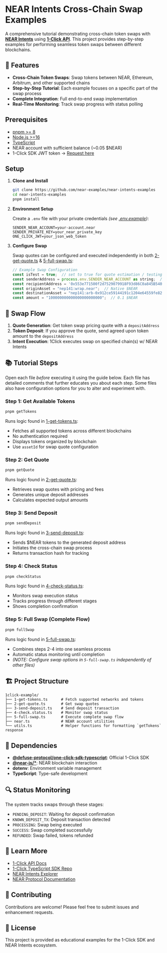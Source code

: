 # NEAR Intents Cross-Chain Swap Examples

A comprehensive tutorial demonstrating cross-chain token swaps with [**NEAR Intents**](https://docs.near-intents.org) using [**1-Click API**](https://docs.near-intents.org/near-intents/integration/distribution-channels/1click-api). This project provides step-by-step examples for performing seamless token swaps between different blockchains.

## 🚀 Features

- **Cross-Chain Token Swaps**: Swap tokens between NEAR, Ethereum, Arbitrum, and other supported chains
- **Step-by-Step Tutorial**: Each example focuses on a specific part of the swap process
- **Complete Integration**: Full end-to-end swap implementation
- **Real-Time Monitoring**: Track swap progress with status polling

## Prerequisites

- [pnpm >= 8](https://pnpm.io/)
- [Node.js >=16](https://nodejs.org/en)
- [TypeScript](https://www.typescriptlang.org/)
- NEAR account with sufficient balance (~0.05 $NEAR)
- 1-Click SDK JWT token -> [Request here](https://docs.google.com/forms/d/e/1FAIpQLSdrSrqSkKOMb_a8XhwF0f7N5xZ0Y5CYgyzxiAuoC2g4a2N68g/viewform)

## Setup

1. **Clone and Install**
   ```bash
   git clone https://github.com/near-examples/near-intents-examples
   cd near-intents-examples
   pnpm install
   ```

2. **Environment Setup**

   Create a `.env` file with your private credentials _(see [.env.example](.env.example))_:

   ```env
   SENDER_NEAR_ACCOUNT=your-account.near
   SENDER_PRIVATE_KEY=your_near_private_key
   ONE_CLICK_JWT=your_json_web_token
   ```

3. **Configure Swap**

    Swap quotes can be configured and executed independently in both [2-get-quote.ts](./1click-example/2-get-quote.ts) & [5-full-swap.ts](./1click-example/5-full-swap.ts):
   
    ```js
    // Example Swap Configuration
    const isTest = true;  // set to true for quote estimation / testing, false for actual execution
    const senderAddress = process.env.SENDER_NEAR_ACCOUNT as string;  // Configure in .env
    const recipientAddress = '0x553e771500f2d7529079918F93d86C0a845B540b';  // Token swap recipient address on Arbitrum
    const originAsset = "nep141:wrap.near";  // Native $NEAR
    const destinationAsset = "nep141:arb-0x912ce59144191c1204e64559fe8253a0e49e6548.omft.near";  // Native $ARB
    const amount = "100000000000000000000000";  // 0.1 $NEAR
    ```

## 🎯 Swap Flow

1. **Quote Generation**: Get token swap pricing quote with a `depositAddress`
2. **Token Deposit**: If you approve the quote, send agreed upon token amount to the `depositAddress`
3. **Intent Execution**: 1Click executes swap on specified chain(s) w/ NEAR Intents

## 📚 Tutorial Steps

Open each file _before_ executing it using the guide below. Each file has detailed comments that further educates you
about each step. Some files also have configuration options for you to alter and experiment with. 

### Step 1: Get Available Tokens

```bash
pnpm getTokens
```
Runs logic found in [1-get-tokens.ts](./1click-example/1-get-tokens.ts):
- Fetches all supported tokens across different blockchains
- No authentication required
- Displays tokens organized by blockchain
- Use `assetId` for swap quote configuration

### Step 2: Get Quote

```bash
pnpm getQuote
```
Runs logic found in [2-get-quote.ts](./1click-example/2-get-quote.ts):
- Retrieves swap quotes with pricing and fees
- Generates unique deposit addresses
- Calculates expected output amounts

### Step 3: Send Deposit

```bash
pnpm sendDeposit
```
Runs logic found in [3-send-deposit.ts](./1click-example/3-send-deposit.ts):
- Sends $NEAR tokens to the generated deposit address
- Initiates the cross-chain swap process
- Returns transaction hash for tracking

### Step 4: Check Status

```bash
pnpm checkStatus
```
Runs logic found in [4-check-status.ts](./1click-example/4-check-status.ts):
- Monitors swap execution status
- Tracks progress through different stages
- Shows completion confirmation

### Step 5: Full Swap (Complete Flow)

```bash
pnpm fullSwap
```
Runs logic found in [5-full-swap.ts](./1click-example/5-full-swap.ts):
- Combines steps 2-4 into one seamless process
- Automatic status monitoring until completion
- _(NOTE: Configure swap options in `5-full-swap.ts` independently of other files)_


## 🏗️ Project Structure

```
1click-example/
├── 1-get-tokens.ts      # Fetch supported networks and tokens
├── 2-get-quote.ts       # Get swap quotes
├── 3-send-deposit.ts    # Send deposit transaction
├── 4-check.status.ts    # Monitor swap status
├── 5-full-swap.ts       # Execute complete swap flow
├── near.ts              # NEAR account utilities
└── utils.ts             # Helper functions for formatting `getTokens` response
```

## 🔗 Dependencies

- **[@defuse-protocol/one-click-sdk-typescript](https://www.npmjs.com/package/@defuse-protocol/one-click-sdk-typescript)**: Official 1-Click SDK
- **[@near-js/*](https://github.com/near/near-api-js)**: NEAR blockchain interaction
- **dotenv**: Environment variable management
- **TypeScript**: Type-safe development


## 🔍 Status Monitoring

The system tracks swaps through these stages:
- `PENDING_DEPOSIT`: Waiting for deposit confirmation
- `KNOWN_DEPOSIT_TX`: Deposit transaction detected
- `PROCESSING`: Swap being executed
- `SUCCESS`: Swap completed successfully
- `REFUNDED`: Swap failed, tokens refunded

## 📖 Learn More

- [1-Click API Docs](https://docs.near-intents.org/near-intents/integration/distribution-channels/1click-api)
- [1-Click TypeScript SDK Repo](https://github.com/defuse-protocol/one-click-sdk-typescript)
- [NEAR Intents Explorer](https://explorer.near-intents.org)
- [NEAR Protocol Documentation](https://docs.near.org)

## 🤝 Contributing

Contributions are welcome! Please feel free to submit issues and enhancement requests.

## 📄 License

This project is provided as educational examples for the 1-Click SDK and NEAR Intents ecosystem.
